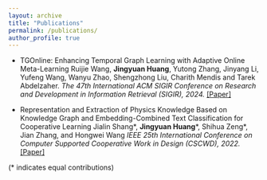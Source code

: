 ```yaml
---
layout: archive
title: "Publications"
permalink: /publications/
author_profile: true
---
```


<!-- {% if author.googlescholar %}
  You can also find my articles on <u><a href="{{author.googlescholar}}">my Google Scholar profile</a>.</u>
{% endif %}

{% include base_path %}

{% for post in site.publications reversed %}
  {% include archive-single.html %}
{% endfor %} -->

* TGOnline: Enhancing Temporal Graph Learning with Adaptive Online Meta-Learning
  Ruijie Wang, **Jingyuan Huang**, Yutong Zhang, Jinyang Li, Yufeng Wang, Wanyu Zhao, Shengzhong Liu, Charith Mendis and Tarek Abdelzaher.
  *The 47th International ACM SIGIR Conference on Research and Development in Information Retrieval (SIGIR), 2024.*
  [[Paper]](https://doi.acm.org/?doi=3626772.3657791)

* Representation and Extraction of Physics Knowledge Based on Knowledge Graph and Embedding-Combined Text Classification for Cooperative Learning
  Jialin Shang\*, **Jingyuan Huang**\*, Shihua Zeng\*, Jian Zhang, and Hongwei Wang
  *IEEE 25th International Conference on Computer Supported Cooperative Work in Design (CSCWD), 2022.*
  [[Paper]](https://ieeexplore.ieee.org/abstract/document/9776230/) 

(* indicates equal contributions)
